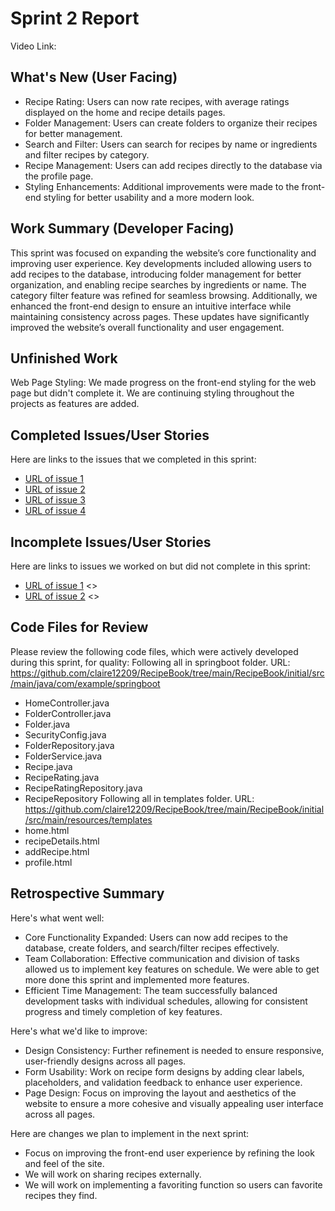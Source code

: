 # Sprint 2 Report 
Video Link: 
## What's New (User Facing)
 * Recipe Rating: Users can now rate recipes, with average ratings displayed on the home and recipe details pages.
 * Folder Management: Users can create folders to organize their recipes for better management.
 * Search and Filter: Users can search for recipes by name or ingredients and filter recipes by category.
 * Recipe Management: Users can add recipes directly to the database via the profile page.
 * Styling Enhancements: Additional improvements were made to the front-end styling for better usability and a more modern look.

## Work Summary (Developer Facing)
This sprint was focused on expanding the website’s core functionality and improving user experience. Key developments included allowing users to add recipes to the database, introducing folder management for better organization, and enabling recipe searches by ingredients or name. The category filter feature was refined for seamless browsing. Additionally, we enhanced the front-end design to ensure an intuitive interface while maintaining consistency across pages. These updates have significantly improved the website’s overall functionality and user engagement.

## Unfinished Work
Web Page Styling: We made progress on the front-end styling for the web page but didn't complete it. We are continuing styling throughout the projects as features are added.

## Completed Issues/User Stories
Here are links to the issues that we completed in this sprint:

 * [URL of issue 1](https://github.com/claire12209/RecipeBook/issues/13)
 * [URL of issue 2](https://github.com/claire12209/RecipeBook/issues/4)
 * [URL of issue 3](https://github.com/claire12209/RecipeBook/issues/5)
 * [URL of issue 4](https://github.com/claire12209/RecipeBook/issues/2)
 
 ## Incomplete Issues/User Stories
 Here are links to issues we worked on but did not complete in this sprint:
 
 * [URL of issue 1](https://github.com/claire12209/RecipeBook/issues/11) <<Continue to work on it as new features are added.>>
 * [URL of issue 2](https://github.com/claire12209/RecipeBook/issues/7) <<Worked on it as an extra feature after completing the features we wanted to get done this sprint becuase we had time.>>

## Code Files for Review
Please review the following code files, which were actively developed during this sprint, for quality:
Following all in springboot folder. URL: https://github.com/claire12209/RecipeBook/tree/main/RecipeBook/initial/src/main/java/com/example/springboot
 * HomeController.java
 * FolderController.java
 * Folder.java
 * SecurityConfig.java
 * FolderRepository.java
 * FolderService.java
 * Recipe.java
 * RecipeRating.java
 * RecipeRatingRepository.java
 * RecipeRepository
 Following all in templates folder. URL: https://github.com/claire12209/RecipeBook/tree/main/RecipeBook/initial/src/main/resources/templates
 * home.html
 * recipeDetails.html
 * addRecipe.html
 * profile.html
 
## Retrospective Summary
Here's what went well:
  * Core Functionality Expanded: Users can now add recipes to the database, create folders, and search/filter recipes effectively.
  * Team Collaboration: Effective communication and division of tasks allowed us to implement key features on schedule. We were able to get more done this sprint and implemented more features.
  * Efficient Time Management: The team successfully balanced development tasks with individual schedules, allowing for consistent progress and timely completion of key features.
 
Here's what we'd like to improve:
   * Design Consistency: Further refinement is needed to ensure responsive, user-friendly designs across all pages.
   * Form Usability: Work on recipe form designs by adding clear labels, placeholders, and validation feedback to enhance user experience.
   * Page Design: Focus on improving the layout and aesthetics of the website to ensure a more cohesive and visually appealing user interface across all pages.
  
Here are changes we plan to implement in the next sprint:
   * Focus on improving the front-end user experience by refining the look and feel of the site.
   * We will work on sharing recipes externally.
   * We will work on implementing a favoriting function so users can favorite recipes they find.
